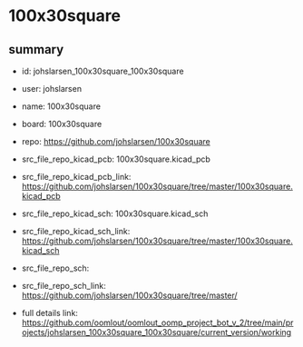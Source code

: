 # 100x30square
 
## summary 
* id: johslarsen_100x30square_100x30square
* user: johslarsen
* name: 100x30square
* board: 100x30square
* repo: https://github.com/johslarsen/100x30square
* src_file_repo_kicad_pcb: 100x30square.kicad_pcb
* src_file_repo_kicad_pcb_link: https://github.com/johslarsen/100x30square/tree/master/100x30square.kicad_pcb
* src_file_repo_kicad_sch: 100x30square.kicad_sch
* src_file_repo_kicad_sch_link: https://github.com/johslarsen/100x30square/tree/master/100x30square.kicad_sch

* src_file_repo_sch: 
* src_file_repo_sch_link: https://github.com/johslarsen/100x30square/tree/master/
* full details link: https://github.com/oomlout/oomlout_oomp_project_bot_v_2/tree/main/projects/johslarsen_100x30square_100x30square/current_version/working  






